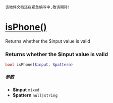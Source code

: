     该微件文档还在紧急编写中,敬请期待!
[isPhone()](http://twinh.github.com/widget/api/isPhone)
=======================================================

Returns whether the $input value is valid

### Returns whether the $input value is valid
```php
bool isPhone($input, $pattern)
```

##### 参数
* **$input** `mixed` 
* **$pattern** `null|string` 


